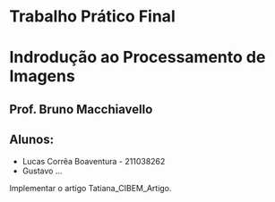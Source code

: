 # Trabalho Prático Final
# Indrodução ao Processamento de Imagens
## Prof. Bruno Macchiavello
## Alunos:
- Lucas Corrêa Boaventura - 211038262
- Gustavo ...

Implementar o artigo Tatiana_CIBEM_Artigo.

